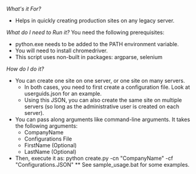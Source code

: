 *What's it For?*
* Helps in quickly creating production sites on any legacy server.

*What do I need to Run it?*
You need the following prerequisites:
* python.exe needs to be added to the PATH environment variable.
* You will need to install chromedriver.
* This script uses non-built in packages: argparse, selenium

*How do I do it?*
* You can create one site on one server, or one site on many servers.
  * In both cases, you need to first create a configuration file. Look at userguids.json for an example.
  * Using this JSON, you can also create the same site on multiple servers (so long as the administrative user is created on each server).
* You can pass along arguments like command-line arguments. It takes the following arguments:
  * CompanyName
  * Configurations File
  * FirstName (Optional)
  * LastName (Optional)
* Then, execute it as: python create.py -cn "CompanyName" -cf "Configurations.JSON"
  ** See sample_usage.bat for some examples.
